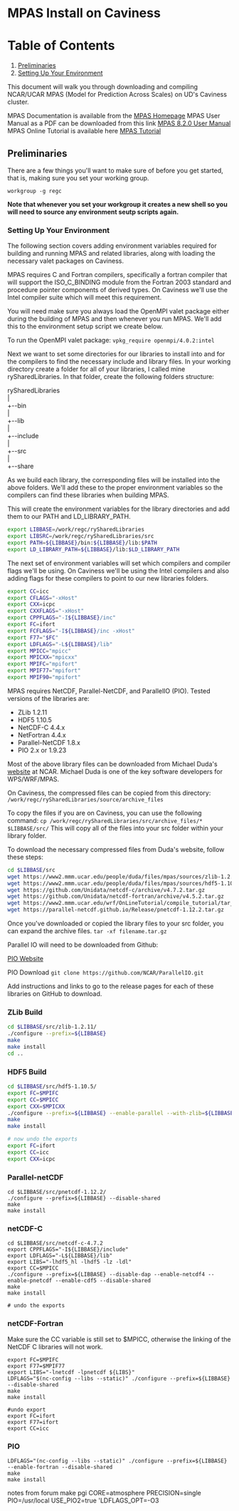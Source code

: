 # MPAS Install on Caviness

# Table of Contents
1. [Preliminaries](#preliminaries)
2. [Setting Up Your Environment](#setting-up-your-environment)
 

This document will walk you through downloading and compiling NCAR/UCAR MPAS (Model for Prediction Across Scales) on UD's Caviness cluster.

MPAS Documentation is available from the [MPAS Homepage](https://mpas-dev.github.io)
MPAS User Manual as a PDF can be downloaded from this link [MPAS 8.2.0 User Manual](https://www2.mmm.ucar.edu/projects/mpas/mpas_atmosphere_users_guide_8.2.0.pdf)
MPAS Online Tutorial is available here [MPAS Tutorial](https://www2.mmm.ucar.edu/projects/mpas/tutorial/v8.0/index.html)

## Preliminaries

There are a few things you'll want to make sure of before you get started, that is, making sure you set your working group.

`workgroup -g regc`

**Note that whenever you set your workgroup it creates a new shell so you will need to source any environment seutp scripts again.**

### Setting Up Your Environment

The following section covers adding environment variables required for building and running MPAS and related libraries, along with loading the necessary valet packages on Caviness.

MPAS requires C and Fortran compilers, specifically a fortran compiler that will support the ISO_C_BINDING module from the Fortran 2003 standard and procedure pointer components of derived types. On Caviness we'll use the Intel compiler suite which will meet this requirement. 

You will need make sure you always load the OpenMPI valet package either during the building of MPAS and then whenever you run MPAS. We'll add this to the environment setup script we create below.

To run the OpenMPI valet package:
`vpkg_require openmpi/4.0.2:intel`

Next we want to set some directories for our libraries to install into and for the compilers to find the necessary include and library files. In your working directory create a folder for all of your libraries, I called mine rySharedLibraries. In that folder, create the following folders structure: 

rySharedLibraries    
 |  
 +--bin  
 |  
 +--lib  
 |  
 +--include  
 |   
 +--src  
 |  
 +--share  

As we build each library, the corresponding files will be installed into the above folders. We'll add these to the proper environment variables so the compilers can find these libraries when building MPAS.

This will create the environment variables for the library directories and add them to our PATH and LD_LIBRARY_PATH.

```bash
export LIBBASE=/work/regc/rySharedLibraries
export LIBSRC=/work/regc/rySharedLibraries/src
export PATH=${LIBBASE}/bin:${LIBBASE}/lib:$PATH
export LD_LIBRARY_PATH=${LIBBASE}/lib:$LD_LIBRARY_PATH
```

The next set of environment variables will set which compilers and compiler flags we'll be using. On Caviness we'll be using the Intel compilers and also adding flags for these compilers to point to our new libraries folders.

```bash
export CC=icc
export CFLAGS="-xHost"
export CXX=icpc
export CXXFLAGS="-xHost"
export CPPFLAGS="-I${LIBBASE}/inc"
export FC=ifort
export FCFLAGS="-I${LIBBASE}/inc -xHost" 
export F77="$FC"
export LDFLAGS="-L${LIBBASE}/lib"
export MPICC="mpicc"
export MPICXX="mpicxx"
export MPIFC="mpifort"
export MPIF77="mpifort"
export MPIF90="mpifort"
```

MPAS requires NetCDF, Parallel-NetCDF, and ParallelIO (PIO). Tested versions of the libraries are:
- ZLib 1.2.11
- HDF5 1.10.5
- NetCDF-C 4.4.x
- NetFortran 4.4.x
- Parallel-NetCDF 1.8.x
- PIO 2.x or 1.9.23

Most of the above library files can be downloaded from Michael Duda's [website](https://www2.mmm.ucar.edu/people/duda/files/mpas/sources/) at NCAR. Michael Duda is one of the key software developers for WPS/WRF/MPAS.

On Caviness, the compressed files can be copied from this directory:
`/work/regc/rySharedLibraries/source/archive_files`

To copy the files if you are on Caviness, you can use the following command:
`cp /work/regc/rySharedLibraries/src/archive_files/* $LIBBASE/src/`
This will copy all of the files into your src folder within your library folder.

To download the necessary compressed files from Duda's website, follow these steps:

```bash
cd $LIBBASE/src
wget https://www2.mmm.ucar.edu/people/duda/files/mpas/sources/zlib-1.2.11.tar.gz
wget https://www2.mmm.ucar.edu/people/duda/files/mpas/sources/hdf5-1.10.5.tar.bz2
wget https://github.com/Unidata/netcdf-c/archive/v4.7.2.tar.gz
wget https://github.com/Unidata/netcdf-fortran/archive/v4.5.2.tar.gz
wget https://www2.mmm.ucar.edu/wrf/OnLineTutorial/compile_tutorial/tar_files/libpng-1.2.50.tar.gz
wget https://parallel-netcdf.github.io/Release/pnetcdf-1.12.2.tar.gz
```

Once you've downloaded or copied the library files to your src folder, you can expand the archive files.
`tar -xf filename.tar.gz` 

Parallel IO will need to be downloaded from Github:

[PIO Website](https://ncar.github.io/ParallelIO/)

PIO Download
`git clone https://github.com/NCAR/ParallelIO.git`

Add instructions and links to go to the release pages for each of these libraries on GitHub to download.



### ZLib Build

```bash
cd $LIBBASE/src/zlib-1.2.11/
./configure --prefix=${LIBBASE}
make
make install
cd ..
```

### HDF5 Build

```bash
cd $LIBBASE/src/hdf5-1.10.5/
export FC=$MPIFC
export CC=$MPICC
export CXX=$MPICXX
./configure --prefix=${LIBBASE} --enable-parallel --with-zlib=${LIBBASE} --enable-fortran --disable-shared
make
make install

# now undo the exports
export FC=ifort
export CC=icc
export CXX=icpc
```

### Parallel-netCDF

```console
cd $LIBBASE/src/pnetcdf-1.12.2/
./configure --prefix=${LIBBASE} --disable-shared
make
make install
```


### netCDF-C

```console
cd $LIBBASE/src/netcdf-c-4.7.2
export CPPFLAGS="-I${LIBBASE}/include"
export LDFLAGS="-L${LIBBASE}/lib"
export LIBS="-lhdf5_hl -lhdf5 -lz -ldl"
export CC=$MPICC
./configure --prefix=${LIBBASE} --disable-dap --enable-netcdf4 --enable-pnetcdf --enable-cdf5 --disable-shared
make
make install

# undo the exports
```


### netCDF-Fortran

Make sure the CC variable is still set to $MPICC, otherwise the linking of the NetCDF C libraries will not work.

```console
export FC=$MPIFC
export F77=$MPIF77
export LIBS="-lnetcdf -lpnetcdf ${LIBS}"
LDFLAGS="$(nc-config --libs --static)" ./configure --prefix=${LIBBASE} --disable-shared
make
make install

#undo export
export FC=ifort
export F77=ifort
export CC=icc
```

### PIO


```console
LDFLAGS="(nc-config --libs --static)" ./configure --prefix=${LIBBASE} --enable-fortran --disable-shared
make
make install
```


notes from forum
make pgi CORE=atmosphere PRECISION=single PIO=/usr/local USE_PIO2=true 'LDFLAGS_OPT=-O3
